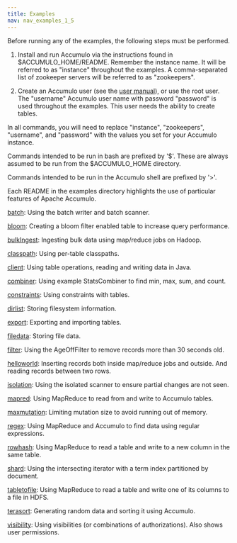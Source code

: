 ```yaml
---
title: Examples
nav: nav_examples_1_5
---
```


Before running any of the examples, the following steps must be performed.

1. Install and run Accumulo via the instructions found in $ACCUMULO_HOME/README.
   Remember the instance name.  It will be referred to as "instance" throughout 
   the examples. A comma-separated list of zookeeper servers will be referred 
   to as "zookeepers".

2. Create an Accumulo user (see the [user manual][1]), or use the root user.
   The "username" Accumulo user name with password "password" is used 
   throughout the examples. This user needs the ability to create tables.

In all commands, you will need to replace "instance", "zookeepers", 
"username", and "password" with the values you set for your Accumulo instance.

Commands intended to be run in bash are prefixed by '$'.  These are always 
assumed to be run from the $ACCUMULO_HOME directory.

Commands intended to be run in the Accumulo shell are prefixed by '>'.

Each README in the examples directory highlights the use of particular 
features of Apache Accumulo.

   [batch](batch.html):       Using the batch writer and batch scanner.

   [bloom](bloom.html):       Creating a bloom filter enabled table to increase query 
                       performance.

   [bulkIngest](bulkIngest.html):  Ingesting bulk data using map/reduce jobs on Hadoop.

   [classpath](classpath.html):   Using per-table classpaths.

   [client](client.html):      Using table operations, reading and writing data in Java.

   [combiner](combiner.html):    Using example StatsCombiner to find min, max, sum, and 
                       count.

   [constraints](constraints.html): Using constraints with tables.

   [dirlist](dirlist.html):     Storing filesystem information.

   [export](export.html):      Exporting and importing tables.

   [filedata](filedata.html):    Storing file data.

   [filter](filter.html):      Using the AgeOffFilter to remove records more than 30 
                       seconds old.

   [helloworld](helloworld.html):  Inserting records both inside map/reduce jobs and 
                       outside. And reading records between two rows.

   [isolation](isolation.html):   Using the isolated scanner to ensure partial changes 
                       are not seen.

   [mapred](mapred.html):      Using MapReduce to read from and write to Accumulo 
                       tables.

   [maxmutation](maxmutation.html): Limiting mutation size to avoid running out of memory.

   [regex](regex.html):       Using MapReduce and Accumulo to find data using regular
                       expressions.

   [rowhash](rowhash.html):     Using MapReduce to read a table and write to a new 
                       column in the same table.

   [shard](shard.html):       Using the intersecting iterator with a term index 
                       partitioned by document.

   [tabletofile](tabletofile.html): Using MapReduce to read a table and write one of its
                       columns to a file in HDFS.

   [terasort](terasort.html):    Generating random data and sorting it using Accumulo.  

   [visibility](visibility.html):  Using visibilities (or combinations of authorizations). 
                       Also shows user permissions.


[1]: /1.5/accumulo_user_manual.html#_user_administration
